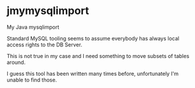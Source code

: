 # jmymysqlimport
My Java mysqlimport

Standard MySQL tooling seems to assume everybody has always local access
rights to the DB Server.

This is not true in my case and I need something to move subsets of
tables around.

I guess this tool has been written many times before, unfortunately I'm unable
to find those.
